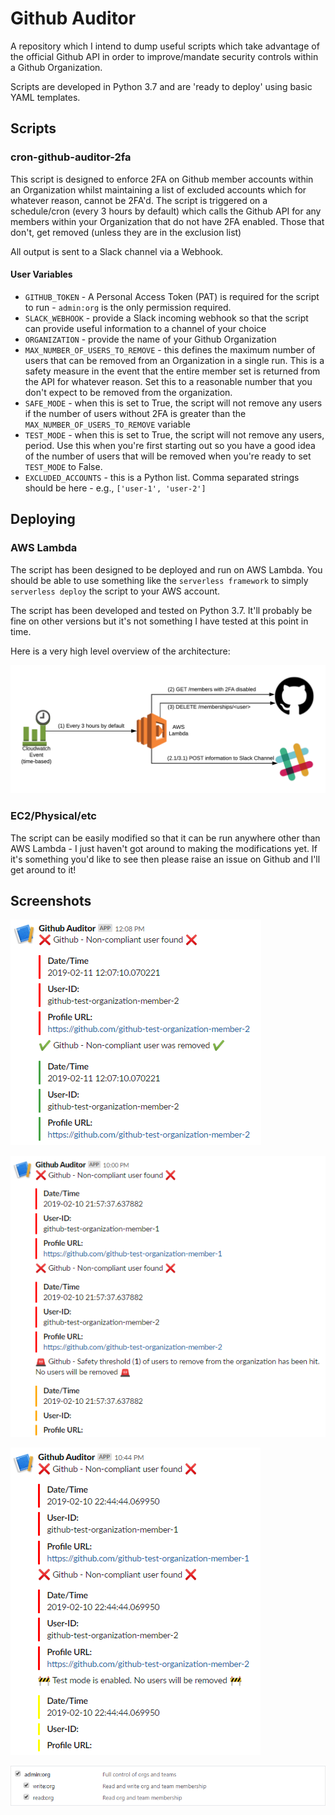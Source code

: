 # Github Auditor

A repository which I intend to dump useful scripts which take advantage of the official Github API in order to improve/mandate security controls within a Github Organization.

Scripts are developed in Python 3.7 and are 'ready to deploy' using basic YAML templates.

## Scripts

### cron-github-auditor-2fa

This script is designed to enforce 2FA on Github member accounts within an Organization whilst maintaining a list of excluded accounts which for whatever reason, cannot be 2FA'd.
The script is triggered on a schedule/cron (every 3 hours by default) which calls the Github API for any members within your Organization that do not have 2FA enabled. Those that don't, get removed (unless they are in the exclusion list)

All output is sent to a Slack channel via a Webhook.

#### User Variables

  * `GITHUB_TOKEN` - A Personal Access Token (PAT) is required for the script to run - `admin:org` is the only permission required.
  * `SLACK_WEBHOOK` - provide a Slack incoming webhook so that the script can provide useful information to a channel of your choice
  * `ORGANIZATION` - provide the name of your Github Organization
  * `MAX_NUMBER_OF_USERS_TO_REMOVE` - this defines the maximum number of users that can be removed from an Organization in a single run. This is a safety measure in the event that the entire member set is returned from the API for whatever reason. Set this to a reasonable number that you don't expect to be removed from the organization.
  * `SAFE_MODE` - when this is set to True, the script will not remove any users if the number of users without 2FA is greater than the `MAX_NUMBER_OF_USERS_TO_REMOVE` variable
  * `TEST_MODE` - when this is set to True, the script will not remove any users, period. Use this when you're first starting out so you have a good idea of the number of users that will be removed when you're ready to set `TEST_MODE` to False.
  * `EXCLUDED_ACCOUNTS` - this is a Python list. Comma separated strings should be here - e.g., `['user-1', 'user-2']`


## Deploying

### AWS Lambda

The script has been designed to be deployed and run on AWS Lambda. You should be able to use something like the `serverless framework` to simply `serverless deploy` the script to your AWS account.

The script has been developed and tested on Python 3.7. It'll probably be fine on other versions but it's not something I have tested at this point in time.

Here is a very high level overview of the architecture:

![Alt text](cron-github-auditor-2fa/screenshots/high-level-overview.png?raw=true "High-level overview")


### EC2/Physical/etc

The script can be easily modified so that it can be run anywhere other than AWS Lambda - I just haven't got around to making the modifications yet. If it's something you'd like to see then please raise an issue on Github and I'll get around to it!

## Screenshots

![Alt text](cron-github-auditor-2fa/screenshots/normal-mode.png?raw=true "Script operating in normal operational mode")

![Alt text](cron-github-auditor-2fa/screenshots/safe-mode.png?raw=true "Script operating in safe mode")

![Alt text](cron-github-auditor-2fa/screenshots/test-mode.png?raw=true "Script operating in test/dry run mode")

![Alt text](cron-github-auditor-2fa/screenshots/github-token-permissions.png?raw=true "Github personal access token permissions")
